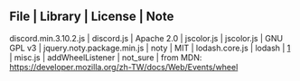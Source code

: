 File                       | Library           | License    | Note
---------------------------------------------------------------------------------------------------------------------------------
discord.min.3.10.2.js      | discord.js        | Apache 2.0 |
jscolor.js                 | jscolor.js        | GNU GPL v3 |
jquery.noty.package.min.js | noty              | MIT        |
lodash.core.js             | lodash            | [1]        |
misc.js                    | addWheelListener  | not_sure   | from MDN: https://developer.mozilla.org/zh-TW/docs/Web/Events/wheel

[1]: https://github.com/lodash/lodash/blob/master/LICENSE

